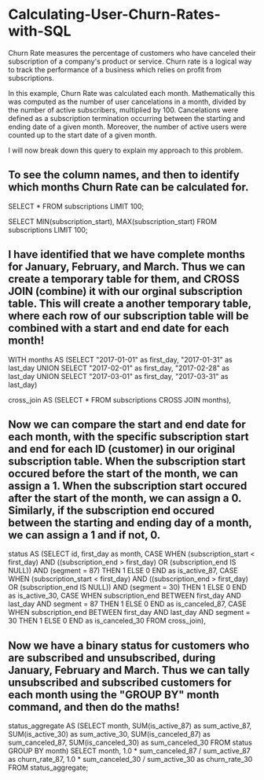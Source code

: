 # Calculating-User-Churn-Rates-with-SQL

Churn Rate measures the percentage of customers who have canceled their subscription of a company's product or service. Churn rate is a logical way to track the performance of a business which relies on profit from subscriptions.       

In this example, Churn Rate was calculated each month. Mathematically this was computed as the number of user cancelations in a month, divided by the number of active subscribers, multiplied by 100. Cancelations were defined as a subscription termination occurring between the starting and ending date of a given month. Moreover, the number of active users were counted up to the start date of a given month. 



I will now break down this query to explain my approach to this problem. 




## To see the column names, and then to identify which months Churn Rate can be calculated for. 

SELECT *
 FROM subscriptions
 LIMIT 100; 

 SELECT MIN(subscription_start), MAX(subscription_start)
 FROM subscriptions
 LIMIT 100; 



## I have identified that we have complete months for January, February, and March. Thus we can create a temporary table for them, and CROSS JOIN (combine) it with our orginal subscription table. This will create a another temporary table, where each row of our subscription table will be combined with a start and end date for each month! 


WITH months AS 
 (SELECT 
 "2017-01-01" as first_day,
 "2017-01-31" as last_day
 UNION
 SELECT 
 "2017-02-01" as first_day,
 "2017-02-28" as last_day
 UNION
 SELECT
 "2017-03-01" as first_day,
 "2017-03-31" as last_day)

cross_join AS
(SELECT *
FROM subscriptions
CROSS JOIN months),


## Now we can compare the start and end date for each month, with the specific subscription start and end for each ID (customer) in our original subscription table. When the subscription start occured before the start of the month, we can assign a 1. When the subscription start occured after the start of the month, we can assign a 0. Similarly, if the subscription end occured between the starting and ending day of a month, we can assign a 1 and if not, 0.  


status AS
(SELECT id, first_day as month,
CASE
  WHEN (subscription_start < first_day)
    AND ((subscription_end > first_day) OR (subscription_end IS NULL))
    AND (segment = 87)
  THEN 1
  ELSE 0
END as is_active_87,
CASE 
  WHEN (subscription_start < first_day)
    AND ((subscription_end > first_day) OR (subscription_end IS NULL))
    AND (segment = 30)
  THEN 1
  ELSE 0
END as is_active_30,
CASE 
  WHEN subscription_end BETWEEN first_day AND last_day AND segment = 87 THEN 1
  ELSE 0
END as is_canceled_87,
CASE 
  WHEN subscription_end BETWEEN first_day AND last_day AND segment = 30 THEN 1
  ELSE 0
END as is_canceled_30
FROM cross_join),



## Now we have a binary status for customers who are subscribed and unsubscribed, during January, February and March. Thus we can tally unsubscribed and subscribed customers for each month using the "GROUP BY" month command, and then do the maths!     



status_aggregate AS
(SELECT
  month,
  SUM(is_active_87) as sum_active_87,
  SUM(is_active_30) as sum_active_30,
  SUM(is_canceled_87) as sum_canceled_87,
  SUM(is_canceled_30) as sum_canceled_30
FROM status
GROUP BY month)
SELECT month, 1.0 * sum_canceled_87 / sum_active_87 as churn_rate_87, 1.0 * sum_canceled_30 / sum_active_30 as churn_rate_30
FROM status_aggregate; 





